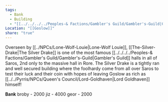 ```yaml
---
tags:
  - Bank
  - Building
  - "[[../../../../Peoples-& Factions/Gambler's Guild/Gambler's-Guild|Gambler's Den]]"
Location: "[[Goslow]]"
share: "true"
---
```



Overseen by [[../NPCs/Lone-Wolf-Louie|Lone-Wolf Louie]], [[The-Silver-Drake|The Silver Drake]] is one of the most famous [[../../../../Peoples-& Factions/Gambler's Guild/Gambler's-Guild|Gambler's Guild]] halls in all of Saros, 2nd only to the massive hall in Rore. The Silver Drake is a tightly ran and well secured building where the foolhardy come from all over Saros to test their luck and their coin with hopes of leaving Goslow as rich as [[../../Pyrris/NPCs/Queen's Council/Lord-Goldhaven|Lord Goldhaven]] himself!

**Bank**
broby - 2000
jiz - 4000
geor - 2000